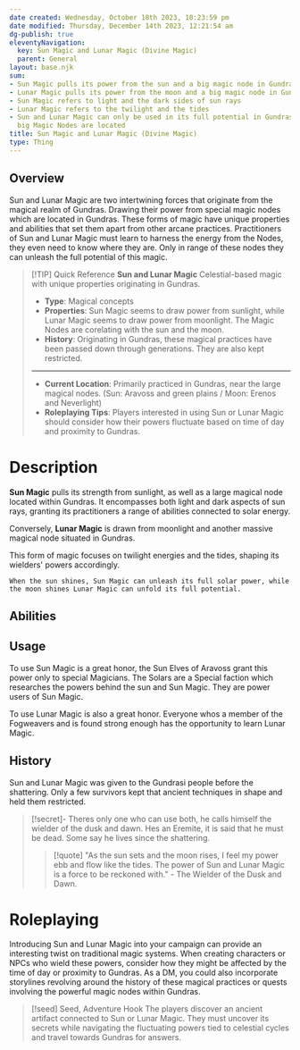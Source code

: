 ```yaml
---
date created: Wednesday, October 18th 2023, 10:23:59 pm
date modified: Thursday, December 14th 2023, 12:21:54 am
dg-publish: true
eleventyNavigation:
  key: Sun Magic and Lunar Magic (Divine Magic)
  parent: General
layout: base.njk
sum:
- Sun Magic pulls its power from the sun and a big magic node in Gundras
- Lunar Magic pulls its power from the moon and a big magic node in Gundras
- Sun Magic refers to light and the dark sides of sun rays
- Lunar Magic refers to the twilight and the tides
- Sun and Lunar Magic can only be used in its full potential in Gundras, where the
  big Magic Nodes are located
title: Sun Magic and Lunar Magic (Divine Magic)
type: Thing
---
```


## Overview

Sun and Lunar Magic are two intertwining forces that originate from the magical realm of Gundras. Drawing their power from special magic nodes which are located in Gundras. These forms of magic have unique properties and abilities that set them apart from other arcane practices. Practitioners of Sun and Lunar Magic must learn to harness the energy from the Nodes, they even need to know where they are. Only in range of these nodes they can unleash the full potential of this magic.

> [!TIP] Quick Reference 
> **Sun and Lunar Magic**
> Celestial-based magic with unique properties originating in Gundras.
>- **Type**: Magical concepts
>- **Properties**: Sun Magic seems to draw power from sunlight, while Lunar Magic seems to draw power from moonlight. The Magic Nodes are corelating with the sun and the moon.
>- **History**: Originating in Gundras, these magical practices have been passed down through generations. They are also kept restricted.
> ____
>- **Current Location**: Primarily practiced in Gundras, near the large magical nodes. (Sun: Aravoss and green plains / Moon: Erenos and Neverlight)
>- **Roleplaying Tips**: Players interested in using Sun or Lunar Magic should consider how their powers fluctuate based on time of day and proximity to Gundras.

# Description

**Sun Magic** pulls its strength from sunlight, as well as a large magical node located within Gundras. It encompasses both light and dark aspects of sun rays, granting its practitioners a range of abilities connected to solar energy. 

Conversely, **Lunar Magic** is drawn from moonlight and another massive magical node situated in Gundras. 

This form of magic focuses on twilight energies and the tides, shaping its wielders' powers accordingly.

`When the sun shines, Sun Magic can unleash its full solar power, while the moon shines Lunar Magic can unfold its full potential.`

## Abilities

## Usage

To use Sun Magic is a great honor, the Sun Elves of Aravoss grant this power only to special Magicians. The Solars are a Special faction which researches the powers behind the sun and Sun Magic. They are power users of Sun Magic.

To use Lunar Magic is also a great honor. Everyone whos a member of the Fogweavers and is found strong enough has the opportunity to learn Lunar Magic. 

## History

Sun and Lunar Magic was given to the Gundrasi people before the shattering. Only a few survivors kept that ancient techniques in shape and held them restricted.

>[!secret]-
>Theres only one who can use both, he calls himself the wielder of the dusk and dawn. Hes an Eremite, it is said that he must be dead. Some say he lives since the shattering.
>> [!quote] "As the sun sets and the moon rises, I feel my power ebb and flow like the tides. The power of Sun and Lunar Magic is a force to be reckoned with." - The Wielder of the Dusk and Dawn.

# Roleplaying

Introducing Sun and Lunar Magic into your campaign can provide an interesting twist on traditional magic systems. When creating characters or NPCs who wield these powers, consider how they might be affected by the time of day or proximity to Gundras. As a DM, you could also incorporate storylines revolving around the history of these magical practices or quests involving the powerful magic nodes within Gundras.

> [!seed] Seed, Adventure Hook
> The players discover an ancient artifact connected to Sun or Lunar Magic. They must uncover its secrets while navigating the fluctuating powers tied to celestial cycles and travel towards Gundras for answers.